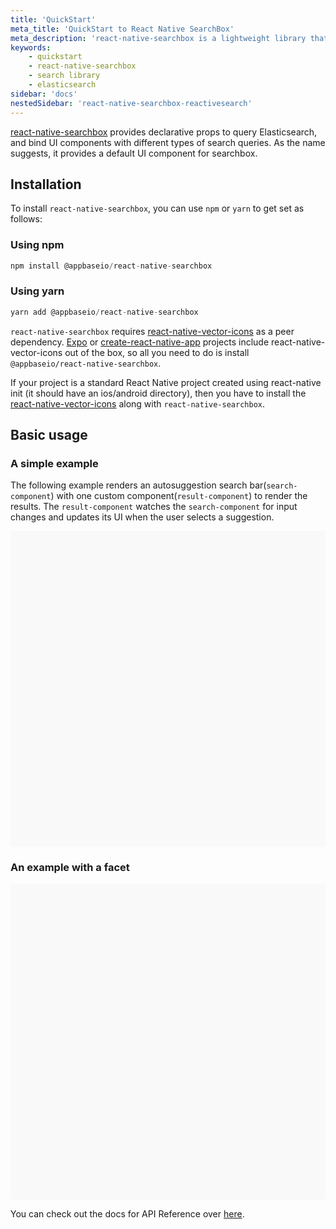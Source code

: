 ```yaml
---
title: 'QuickStart'
meta_title: 'QuickStart to React Native SearchBox'
meta_description: 'react-native-searchbox is a lightweight library that provides scaffolding to create search experiences powered by Elasticsearch.'
keywords:
    - quickstart
    - react-native-searchbox
    - search library
    - elasticsearch
sidebar: 'docs'
nestedSidebar: 'react-native-searchbox-reactivesearch'
---
```


[react-native-searchbox](https://github.com/appbaseio/searchbox/tree/master/packages/native) provides declarative props to query Elasticsearch, and bind UI components with different types of search queries. As the name suggests, it provides a default UI component for searchbox.

## Installation

To install `react-native-searchbox`, you can use `npm` or `yarn` to get set as follows:

### Using npm

```js
npm install @appbaseio/react-native-searchbox
```

### Using yarn

```js
yarn add @appbaseio/react-native-searchbox
```

`react-native-searchbox` requires [react-native-vector-icons](https://github.com/oblador/react-native-vector-icons) as a peer dependency. [Expo](https://expo.io/) or [create-react-native-app](https://github.com/react-community/create-react-native-app) projects include react-native-vector-icons out of the box, so all you need to do is install `@appbaseio/react-native-searchbox`.

If your project is a standard React Native project created using react-native init (it should have an ios/android directory), then you have to install the [react-native-vector-icons](https://github.com/oblador/react-native-vector-icons) along with `react-native-searchbox`.


## Basic usage

### A simple example

The following example renders an autosuggestion search bar(`search-component`) with one custom component(`result-component`) to render the results. The `result-component` watches the `search-component` for input changes and updates its UI when the user selects a suggestion.

<div data-snack-id="@bietkul/searchbox-facet-example" data-snack-platform="ios" data-snack-preview="true" data-snack-theme="light" style="overflow:hidden;background:#F9F9F9;border:1px solid var(--color-border);border-radius:4px;height:505px;width:100%"></div>
<script async src="https://snack.expo.io/embed.js"></script>

### An example with a facet

<div data-snack-id="@bietkul/searchbox-basic-example" data-snack-platform="ios" data-snack-preview="true" data-snack-theme="light" style="overflow:hidden;background:#F9F9F9;border:1px solid var(--color-border);border-radius:4px;height:505px;width:100%"></div>
<script async src="https://snack.expo.io/embed.js"></script>


You can check out the docs for API Reference over [here](/docs/reactivesearch/react-native-searchbox/apireference/).
